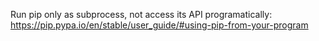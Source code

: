 Run pip only as subprocess, not access its API programatically: https://pip.pypa.io/en/stable/user_guide/#using-pip-from-your-program
